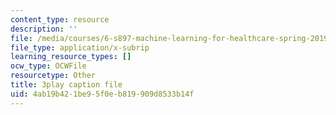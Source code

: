 ```yaml
---
content_type: resource
description: ''
file: /media/courses/6-s897-machine-learning-for-healthcare-spring-2019/4ab19b421be95f0eb819909d8533b14f_DS97JV_o0Fs.vtt
file_type: application/x-subrip
learning_resource_types: []
ocw_type: OCWFile
resourcetype: Other
title: 3play caption file
uid: 4ab19b42-1be9-5f0e-b819-909d8533b14f
---
```

